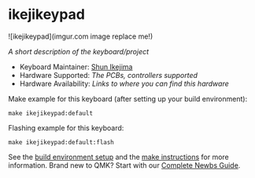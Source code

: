 # ikejikeypad

![ikejikeypad](imgur.com image replace me!)

*A short description of the keyboard/project*

* Keyboard Maintainer: [Shun Ikejima](https://github.com/yourusername)
* Hardware Supported: *The PCBs, controllers supported*
* Hardware Availability: *Links to where you can find this hardware*

Make example for this keyboard (after setting up your build environment):

    make ikejikeypad:default

Flashing example for this keyboard:

    make ikejikeypad:default:flash

See the [build environment setup](https://docs.qmk.fm/#/getting_started_build_tools) and the [make instructions](https://docs.qmk.fm/#/getting_started_make_guide) for more information. Brand new to QMK? Start with our [Complete Newbs Guide](https://docs.qmk.fm/#/newbs).
